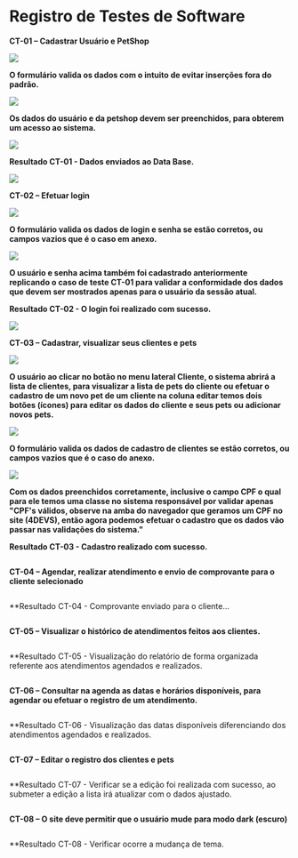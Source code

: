 # Registro de Testes de Software

**CT-01 – Cadastrar Usuário e PetShop**

<img src="https://user-images.githubusercontent.com/86859418/204162288-f68ecb1c-8ba5-41c2-9bc7-b3f620c8d777.png">

**O formulário valida os dados com o intuito de evitar inserções fora do padrão.**

<img src="https://user-images.githubusercontent.com/86859418/204163037-4b6be7bb-99e4-4078-a34b-3fa207c7b7a5.png">

**Os dados do usuário e da petshop devem ser preenchidos, para obterem um acesso ao sistema.**

<img src="https://user-images.githubusercontent.com/86859418/204162820-73722040-f41e-4a59-add4-ae5c5341d181.png">

**Resultado CT-01 - Dados enviados ao Data Base.**

<img src="https://user-images.githubusercontent.com/86859418/204163246-de20ad49-ab43-487f-91f7-c8dc7466176e.png">

**CT-02 – Efetuar login**

<img src="https://user-images.githubusercontent.com/86859418/204162487-a18adb08-a4ad-4f34-903f-25b98f2ad89f.png">

**O formulário valida os dados de login e senha se estão corretos, ou campos vazios que é o caso em anexo.**

<img src="https://user-images.githubusercontent.com/86859418/204162561-a7590e2f-95a3-425b-8390-713ea8048396.png">

**O usuário e senha acima também foi cadastrado anteriormente replicando o **caso de teste CT-01** para validar a conformidade dos dados que devem ser mostrados apenas para o usuário da sessão atual.**

**Resultado CT-02 - O login foi realizado com sucesso.**

<img src="https://user-images.githubusercontent.com/86859418/204156615-9ff47c13-a46d-4f05-9d20-797b2e1cd69c.png">

**CT-03 – Cadastrar, visualizar seus clientes e pets**

<img src="https://user-images.githubusercontent.com/86859418/204163419-7a2a41d4-ced3-46d4-98ec-45b216932478.png">

**O usuário ao clicar no botão no menu lateral Cliente, o sistema abrirá a lista de clientes, para visualizar a lista de pets do cliente ou efetuar o cadastro de um novo pet de um cliente na coluna editar temos dois botões (ícones) para editar os dados do cliente e seus pets ou adicionar novos pets.**

<img src="https://user-images.githubusercontent.com/86859418/204163669-fad213b2-4107-405b-9c6c-10af4365ae13.png">

**O formulário valida os dados de cadastro de clientes se estão corretos, ou campos vazios que é o caso do anexo.**

<img src="https://user-images.githubusercontent.com/86859418/204163859-7ddee24e-ea45-4db5-aa4c-beb850f7056e.png">

**Com os dados preenchidos corretamente, inclusive o campo CPF o qual para ele temos uma classe no sistema responsável por validar apenas "CPF's válidos, observe na amba do navegador que geramos um CPF no site (4DEVS), então agora podemos efetuar o cadastro que os dados vão passar nas validações do sistema."**

**Resultado CT-03 - Cadastro realizado com sucesso.**

<img src="">

**CT-04 – Agendar, realizar atendimento e envio de comprovante para o cliente selecionado**

<img src="">

**Resultado CT-04 - Comprovante enviado para o cliente...

<img src="">


**CT-05 – Visualizar o histórico de atendimentos feitos aos clientes.**

<img src="">

**Resultado CT-05 - Visualização do relatório de forma organizada referente aos atendimentos agendados e realizados.

<img src="">

**CT-06 – Consultar na agenda as datas e horários disponíveis, para agendar ou efetuar o registro de um atendimento.**

<img src="">

**Resultado CT-06 - Visualização das datas disponíveis diferenciando dos atendimentos agendados e realizados.

<img src="">

**CT-07 – Editar o registro dos clientes e pets**

<img src="">

**Resultado CT-07 - Verificar se a edição foi realizada com sucesso, ao submeter a edição a lista irá atualizar com o dados ajustado.

<img src="">

**CT-08 – O site deve permitir que o usuário mude para modo dark (escuro)**

<img src="">

**Resultado CT-08 - Verificar ocorre a mudança de tema.

<img src="">

